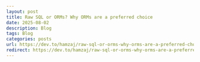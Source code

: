 ```yaml
---
layout: post
title: Raw SQL or ORMs? Why ORMs are a preferred choice
date: 2025-08-02
description: Blog
tags: Blog
categories: posts
url: https://dev.to/hamzaj/raw-sql-or-orms-why-orms-are-a-preferred-choice-3dcl
redirect: https://dev.to/hamzaj/raw-sql-or-orms-why-orms-are-a-preferred-choice-3dcl
---
```



